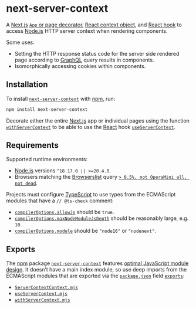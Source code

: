 # next-server-context

A [Next.js](https://nextjs.org) [`App` or page decorator](./withServerContext.mjs), [React context object](./ServerContextContext.mjs), and [React hook](./useServerContext.mjs) to access [Node.js](https://nodejs.org) HTTP server context when rendering components.

Some uses:

- Setting the HTTP response status code for the server side rendered page according to [GraphQL](https://graphql.org) query results in components.
- Isomorphically accessing cookies within components.

## Installation

To install [`next-server-context`](https://npm.im/next-server-context) with [npm](https://npmjs.com/get-npm), run:

```sh
npm install next-server-context
```

Decorate either the entire [Next.js](https://nextjs.org) app or individual pages using the function [`withServerContext`](./withServerContext.mjs) to be able to use the [React](https://reactjs.org) hook [`useServerContext`](./useServerContext.mjs).

## Requirements

Supported runtime environments:

- [Node.js](https://nodejs.org) versions `^18.17.0 || >=20.4.0`.
- Browsers matching the [Browserslist](https://browsersl.ist) query [`> 0.5%, not OperaMini all, not dead`](https://browsersl.ist/?q=%3E+0.5%25%2C+not+OperaMini+all%2C+not+dead).

Projects must configure [TypeScript](https://typescriptlang.org) to use types from the ECMAScript modules that have a `// @ts-check` comment:

- [`compilerOptions.allowJs`](https://typescriptlang.org/tsconfig#allowJs) should be `true`.
- [`compilerOptions.maxNodeModuleJsDepth`](https://typescriptlang.org/tsconfig#maxNodeModuleJsDepth) should be reasonably large, e.g. `10`.
- [`compilerOptions.module`](https://typescriptlang.org/tsconfig#module) should be `"node16"` or `"nodenext"`.

## Exports

The [npm](https://npmjs.com) package [`next-server-context`](https://npm.im/next-server-context) features [optimal JavaScript module design](https://jaydenseric.com/blog/optimal-javascript-module-design). It doesn’t have a main index module, so use deep imports from the ECMAScript modules that are exported via the [`package.json`](./package.json) field [`exports`](https://nodejs.org/api/packages.html#exports):

- [`ServerContextContext.mjs`](./ServerContextContext.mjs)
- [`useServerContext.mjs`](./useServerContext.mjs)
- [`withServerContext.mjs`](./withServerContext.mjs)
